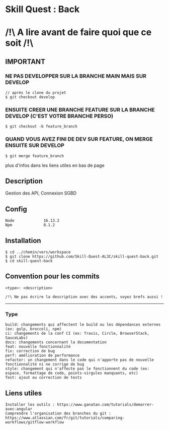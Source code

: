 # Skill Quest : Back
# /!\ A lire avant de faire quoi que ce soit /!\
## IMPORTANT
### NE PAS DEVELOPPER SUR LA BRANCHE MAIN MAIS SUR DEVELOP
```
// après le clone du projet
$ git checkout develop
```
### ENSUITE CREER UNE BRANCHE FEATURE SUR LA BRANCHE DEVELOP (C'EST VOTRE BRANCHE PERSO)
```
$ git checkout -b feature_branch
```
### QUAND VOUS AVEZ FINI DE DEV SUR FEATURE, ON MERGE ENSUITE SUR DEVELOP
```
$ git merge feature_branch
```
plus d'infos dans les liens utiles en bas de page

## Description
Gestion des API, Connexion SGBD

## Config
```
Node             16.13.2
Npm              8.1.2
```
## Installation
```
$ cd ../chemin/vers/workspace
$ git clone https://github.com/Skill-Quest-AL3C/skill-quest-back.git
$ cd skill-quest-back
```
## Convention pour les commits
```
<type>: <description>

/!\ Ne pas écrire la description avec des accents, soyez brefs aussi !
```
***
### Type
```
build: changements qui affectent le build ou les dépendances externes (ex: gulp, broccoli, npm)
ci: changements de la conf CI (ex: Travis, Circle, BrowserStack, SauceLabs)
docs: changements concernant la documentation
feat: nouvelle fonctionnalité
fix: correction de bug
perf: amélioration de performance
refactor: un changement dans le code qui n'apporte pas de nouvelle fonctionnalité ni ne corrige de bug
style: changement qui n'affecte pas le fonctionnent du code (ex: espace, formattage de code, points-virgules manquants, etc)
Test: ajout ou correction de tests
```

## Liens utiles
```
Installer les outils : https://www.ganatan.com/tutorials/demarrer-avec-angular
Comprendre l'organisation des branches du git : https://www.atlassian.com/fr/git/tutorials/comparing-workflows/gitflow-workflow
```
